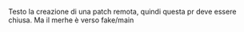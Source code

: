 Testo la creazione di una patch remota, quindi questa pr deve essere chiusa.
Ma il merhe è verso fake/main
